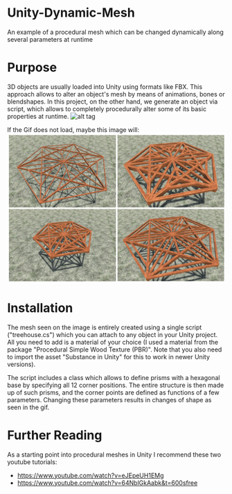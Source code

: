 # Unity-Dynamic-Mesh
An example of a procedural mesh which can be changed dynamically along several parameters at runtime

# Purpose
3D objects are usually loaded into Unity using formats like FBX. This approach allows to alter an object's mesh by means of animations, bones or blendshapes. In this project, on the other hand, we generate an object via script, which allows to completely procedurally alter some of its basic properties at runtime. 
![alt tag](https://github.com/mariusrubo/Unity-Dynamic-Mesh/blob/master/changing_structure.gif)

If the Gif does not load, maybe this image will:
![alt tag](https://github.com/mariusrubo/Unity-Dynamic-Mesh/blob/master/changing_structure.jpg)


# Installation
The mesh seen on the image is entirely created using a single script ("treehouse.cs") which you can attach to any object in your Unity project. All you need to add is a material of your choice (I used a material from the package "Procedural Simple Wood Texture (PBR)". Note that you also need to import the asset "Substance in Unity" for this to work in newer Unity versions).

The script includes a class which allows to define prisms with a hexagonal base by specifying all 12 corner positions. The entire structure is then made up of such prisms, and the corner points are defined as functions of a few parameters. Changing these parameters results in changes of shape as seen in the gif. 

# Further Reading
As a starting point into procedural meshes in Unity I recommend these two youtube tutorials:
* https://www.youtube.com/watch?v=eJEpeUH1EMg
* https://www.youtube.com/watch?v=64NblGkAabk&t=600sfree 
